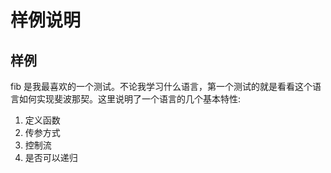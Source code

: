 # 样例说明

## 样例

fib 是我最喜欢的一个测试。不论我学习什么语言，第一个测试的就是看看这个语言如何实现斐波那契。这里说明了一个语言的几个基本特性:

1. 定义函数
2. 传参方式
3. 控制流
4. 是否可以递归
